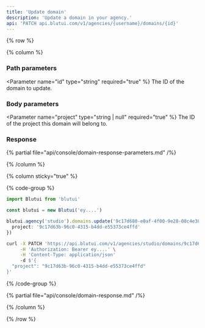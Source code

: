 ```yaml
---
title: 'Update domain'
description: 'Update a domain in your agency.'
api: 'PATCH api.blutui.com/v1/agencies/{username}/domains/{id}'
---
```


{% row %}

{% column %}
### Path parameters

<Parameter name="id" type="string" required="true" %}
The ID of the domain to update.
</Parameter>

### Body parameters

<Parameter name="project" type="string | null" required="true" %}
The ID of the project this domain will belong to.
</Parameter>

### Response

{% partial file="api/console/domain-response-parameters.md" /%}

{% /column %}

{% column sticky="true" %}

{% code-group %}

```ts {% process=false filename="Node.js" %}
import Blutui from 'blutui'

const blutui = new Blutui('ey....')

blutui.agency('studio').domains.update('9c17d680-e0af-4f00-9e28-08c4e38e89e0', {
  project: '9c17d63b-96c0-4315-b4dd-e55373ce4ffd'
})
```

```bash {% process=false filename="cURL" %}
curl -X PATCH 'https://api.blutui.com/v1/agencies/studio/domains/9c17d680-e0af-4f00-9e28-08c4e38e89e0' \
     -H 'Authorization: Bearer ey....' \
     -H 'Content-Type: application/json'
     -d $'{
  "project": "9c17d63b-96c0-4315-b4dd-e55373ce4ffd"
}'
```

{% /code-group %}

{% partial file="api/console/domain-response.md" /%}

{% /column %}

{% /row %}
